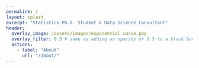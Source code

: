 ```yaml
---
permalink: /
layout: splash
excerpt: "Statistics Ph.D. Student & Data Science Consultant"
header:
  overlay_image: /assets/images/exponential curve.png
  overlay_filter: 0.5 # same as adding an opacity of 0.5 to a black background
  actions:
    - label: "About"
      url: "/about/"
---
```

